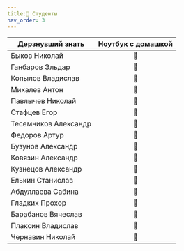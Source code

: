 ```yaml
---
title:🧠 Студенты
nav_order: 3
---
```


| Дерзнувший знать     | Ноутбук с домашкой |
|----------------------|:------------------:|
| Быков Николай        |          🐍         |
| Ганбаров Эльдар      |          🐍         |
| Копылов Владислав    |          🐍         |
| Михалев Антон        |          🐍         |
| Павлычев Николай     |          🐍         |
| Стафцев Егор         |          🐍         |
| Тесемников Александр |          🐍         |
| Федоров Артур        |          🐍         |
| Бузунов Александр    |          🐍         |
| Ковязин Александр    |          🐍         |
| Кузнецов Александр   |          🐍         |
| Елькин Станислав     |          🐍         |
| Абдуллаева Сабина    |          🐍         |
| Гладких Прохор       |          🐍         |
| Барабанов Вячеслав   |          🐍         |
| Плаксин Владислав    |          🐍         |
| Чернавин Николай     |          🐍         |
